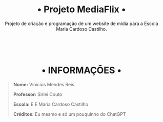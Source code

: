 <h1 align="center">• Projeto MediaFlix •</h1>

<p align="center">Projeto de criação e programação de um website de mídia para a Escola Maria Cardoso Castilho.</p>

<br>
<br>
<br>

<h1 align="center">• INFORMAÇÕES •</h1>

> **Nome:** Vinicius Mendes Reis
> 
> **Professor:** Sirlei Couto
> 
> **Escola:** E.E Maria Cardoso Castilho
> 
> **Créditos:** Eu mesmo e só um pouquinho do ChatGPT
